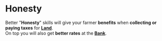 # Honesty

Better "**Honesty**" skills will give your farmer **benefits** when **collecting or paying taxes** for [**Land**](../../howdy-games/land.md).\
On top you will also get **better rates** at the [**Bank**](../../howdy-games/locations/bank.md).
